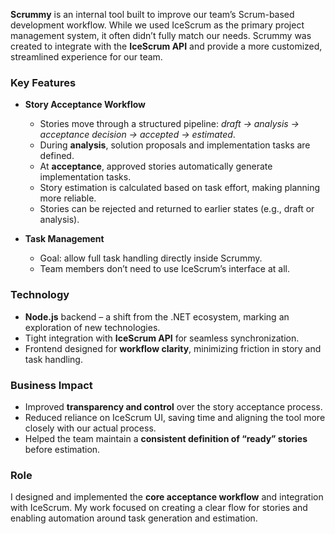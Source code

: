 **Scrummy** is an internal tool built to improve our team’s Scrum-based development workflow. While we used IceScrum as the primary project management system, it often didn’t fully match our needs. Scrummy was created to integrate with the **IceScrum API** and provide a more customized, streamlined experience for our team.

### Key Features

* **Story Acceptance Workflow**

  * Stories move through a structured pipeline: *draft → analysis → acceptance decision → accepted → estimated*.
  * During **analysis**, solution proposals and implementation tasks are defined.
  * At **acceptance**, approved stories automatically generate implementation tasks.
  * Story estimation is calculated based on task effort, making planning more reliable.
  * Stories can be rejected and returned to earlier states (e.g., draft or analysis).

* **Task Management**

  * Goal: allow full task handling directly inside Scrummy.
  * Team members don’t need to use IceScrum’s interface at all.

### Technology

* **Node.js** backend – a shift from the .NET ecosystem, marking an exploration of new technologies.
* Tight integration with **IceScrum API** for seamless synchronization.
* Frontend designed for **workflow clarity**, minimizing friction in story and task handling.

### Business Impact

* Improved **transparency and control** over the story acceptance process.
* Reduced reliance on IceScrum UI, saving time and aligning the tool more closely with our actual process.
* Helped the team maintain a **consistent definition of “ready” stories** before estimation.

### Role

I designed and implemented the **core acceptance workflow** and integration with IceScrum. My work focused on creating a clear flow for stories and enabling automation around task generation and estimation.

